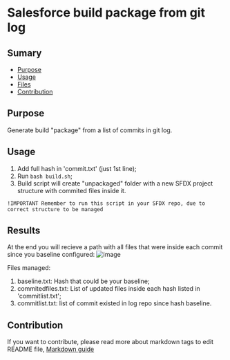 # Salesforce build package from git log

## Sumary
* [Purpose](#purpose)
* [Usage](#usage)
* [Files](#files)
* [Contribution](#Contribution)

## Purpose
Generate build "package" from a list of commits in git log.

## Usage   
1. Add full hash in 'commit.txt' (just 1st line);  
2. Run `bash build.sh`;  
3. Build script will create "unpackaged" folder with a new SFDX project structure with commited files inside it.  
```
!IMPORTANT Remember to run this script in your SFDX repo, due to correct structure to be managed
```

## Results
At the end you will recieve a path with all files that were inside each commit since you baseline configured: 
![image](https://user-images.githubusercontent.com/15347353/137984457-d3f31da5-8adb-4f0d-9c90-5f3275177a83.png)

Files managed: 
1. baseline.txt: Hash that could be your baseline;
2. commitedfiles.txt: List of updated files inside each hash listed in 'commitlist.txt';
3. commitlist.txt: list of commit existed in log repo since hash baseline.

## Contribution
If you want to contribute, please read more about markdown tags to edit README file, [Markdown guide](https://docs.microsoft.com/en-us/vsts/project/wiki/markdown-guidance?view=vsts)
